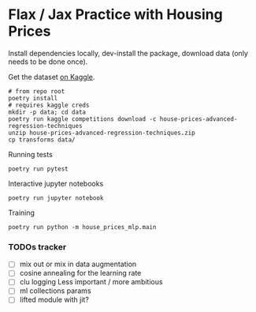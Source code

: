 # Flax / Jax Practice with Housing Prices

Install dependencies locally, dev-install the package, download data (only needs to be done once).

Get the dataset [on Kaggle](https://www.kaggle.com/c/house-prices-advanced-regression-techniques).

```
# from repo root
poetry install
# requires kaggle creds
mkdir -p data; cd data
poetry run kaggle competitions download -c house-prices-advanced-regression-techniques
unzip house-prices-advanced-regression-techniques.zip
cp transforms data/
```

Running tests
```
poetry run pytest
```

Interactive jupyter notebooks
```
poetry run jupyter notebook
```

Training
```
poetry run python -m house_prices_mlp.main
```

### TODOs tracker
- [ ] mix out or mix in data augmentation
- [ ] cosine annealing for the learning rate
- [ ] clu logging
Less important / more ambitious
- [ ] ml collections params
- [ ] lifted module with jit?
